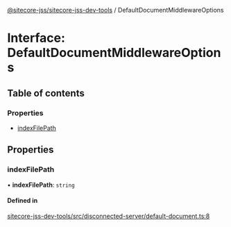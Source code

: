 [@sitecore-jss/sitecore-jss-dev-tools](../README.md) / DefaultDocumentMiddlewareOptions

# Interface: DefaultDocumentMiddlewareOptions

## Table of contents

### Properties

- [indexFilePath](DefaultDocumentMiddlewareOptions.md#indexfilepath)

## Properties

### indexFilePath

• **indexFilePath**: `string`

#### Defined in

[sitecore-jss-dev-tools/src/disconnected-server/default-document.ts:8](https://github.com/Sitecore/jss/blob/314b6f4e7/packages/sitecore-jss-dev-tools/src/disconnected-server/default-document.ts#L8)
